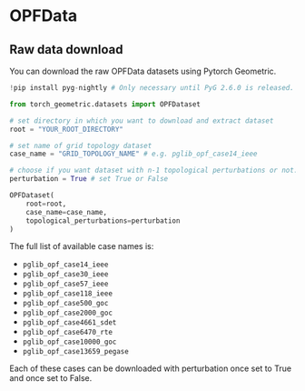 # OPFData


## Raw data download
You can download the raw OPFData datasets using Pytorch Geometric.

```python
!pip install pyg-nightly # Only necessary until PyG 2.6.0 is released.

from torch_geometric.datasets import OPFDataset

# set directory in which you want to download and extract dataset
root = "YOUR_ROOT_DIRECTORY"

# set name of grid topology dataset
case_name = "GRID_TOPOLOGY_NAME" # e.g. pglib_opf_case14_ieee

# choose if you want dataset with n-1 topological perturbations or not.
perturbation = True # set True or False

OPFDataset(
    root=root,
    case_name=case_name,
    topological_perturbations=perturbation
)
```

The full list of available case names is:
- `pglib_opf_case14_ieee`
- `pglib_opf_case30_ieee`
- `pglib_opf_case57_ieee`
- `pglib_opf_case118_ieee`
- `pglib_opf_case500_goc`
- `pglib_opf_case2000_goc`
- `pglib_opf_case4661_sdet`
- `pglib_opf_case6470_rte`
- `pglib_opf_case10000_goc`
- `pglib_opf_case13659_pegase`

Each of these cases can be downloaded with perturbation once set to True and 
once set to False.
